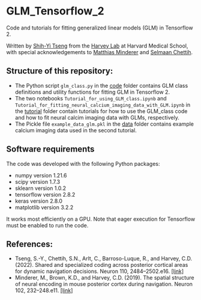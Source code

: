 # GLM_Tensorflow_2
Code and tutorials for fitting generalized linear models (GLM) in Tensorflow 2.

Written by [Shih-Yi Tseng](https://github.com/sytseng) from the [Harvey Lab](https://harveylab.hms.harvard.edu/) at Harvard Medical School, with special acknowledgements to [Matthias Minderer](https://github.com/mjlm) and [Selmaan Chettih](https://github.com/Selmaan).


## Structure of this repository:
- The Python script `glm_class.py` in the [code](https://github.com/sytseng/GLM_Tensorflow_2/tree/main/code) folder contains GLM class definitions and utility functions for fitting GLM in Tensorflow 2.
- The two notebooks `Tutorial_for_using_GLM_class.ipynb` and `Tutorial_for_fitting_neural_calcium_imaging_data_with_GLM.ipynb` in the [tutorial](https://github.com/sytseng/GLM_Tensorflow_2/tree/main/tutorial) folder contain tutorials for how to use the GLM_class code and how to fit neural calcim imaging data with GLMs, respectively.
- The Pickle file `example_data_glm.pkl` in the [data](https://github.com/sytseng/GLM_Tensorflow_2/tree/main/data) folder contains example calcium imaging data used in the second tutorial.

## Software requirements
The code was developed with the following Python packages:
- numpy version 1.21.6
- scipy version 1.7.3
- sklearn version 1.0.2
- tensorflow version 2.8.2
- keras version 2.8.0
- matplotlib version 3.2.2

It works most efficiently on a GPU. Note that eager execution for Tensorflow must be enabled to run the code.

## References:
- Tseng, S.-Y., Chettih, S.N., Arlt, C., Barroso-Luque, R., and Harvey, C.D. (2022). Shared and specialized coding across posterior cortical areas for dynamic navigation decisions. Neuron 110, 2484–2502.e16. [[link]](https://www.sciencedirect.com/science/article/pii/S0896627322004536) 
- Minderer, M., Brown, K.D., and Harvey, C.D. (2019). The spatial structure of neural encoding in mouse posterior cortex during navigation. Neuron 102, 232–248.e11. [[link]](https://www.sciencedirect.com/science/article/pii/S089662731930056X)
